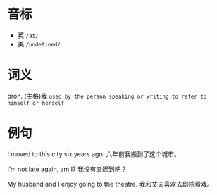 # 音标

- 英 `/aɪ/`
- 美 `/undefined/`

# 词义

pron. (主格)我
`used by the person speaking or writing to refer to himself or herself`

# 例句

I moved to this city six years ago.
六年前我搬到了这个城市。

I’m not late again, am I?
我没有又迟到吧？

My husband and I enjoy going to the theatre.
我和丈夫喜欢去剧院看戏。


